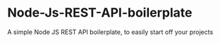 # Node-Js-REST-API-boilerplate
A simple Node JS REST API boilerplate, to easily start off your projects
